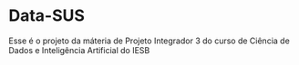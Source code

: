 # Data-SUS
Esse é o projeto da máteria de Projeto Integrador 3 do curso de Ciência de Dados e Inteligência Artificial do IESB
